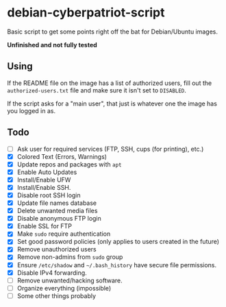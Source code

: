 # debian-cyberpatriot-script
Basic script to get some points right off the bat for Debian/Ubuntu images.

**Unfinished and not fully tested**

## Using
If the README file on the image has a list of authorized users, fill out the `authorized-users.txt` file and make sure it isn't set to `DISABLED`.

If the script asks for a "main user", that just is whatever one the image has you logged in as.

## Todo
- [ ] Ask user for required services (FTP, SSH, cups (for printing), etc.)
- [x] Colored Text (Errors, Warnings)
- [x] Update repos and packages with `apt`
- [x] Enable Auto Updates
- [x] Install/Enable UFW
- [x] Install/Enable SSH.
- [x] Disable root SSH login
- [x] Update file names database
- [x] Delete unwanted media files
- [x] Disable anonymous FTP login
- [x] Enable SSL for FTP
- [x] Make `sudo` require authentication
- [x] Set good password policies (only applies to users created in the future)
- [x] Remove unauthorized users
- [x] Remove non-admins from `sudo` group
- [x] Ensure `/etc/shadow` and `~/.bash_history` have secure file permissions.
- [x] Disable IPv4 forwarding.
- [ ] Remove unwanted/hacking software.
- [ ] Organize everything (impossible)
- [ ] Some other things probably
